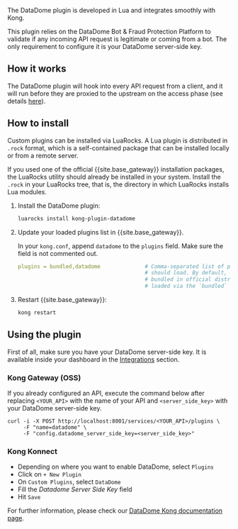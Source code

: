 The DataDome plugin is developed in Lua and integrates smoothly with Kong.

This plugin relies on the DataDome Bot & Fraud Protection Platform to validate if any incoming API request is legitimate or coming from a bot.
The only requirement to configure it is your DataDome server-side key.


## How it works

The DataDome plugin will hook into every API request from a client, and it will run before they are proxied to the upstream on the access phase (see details [here](https://openresty-reference.readthedocs.io/en/latest/Directives/)).

## How to install

Custom plugins can be installed via LuaRocks. A Lua plugin is distributed in `.rock` format, which is
a self-contained package that can be installed locally or from a remote server.

If you used one of the official {{site.base_gateway}} installation packages, the LuaRocks utility
should already be installed in your system.
Install the `.rock` in your LuaRocks tree, that is, the directory in which LuaRocks
installs Lua modules.

1. Install the DataDome plugin:

    ```sh
    luarocks install kong-plugin-datadome
    ```

2. Update your loaded plugins list in {{site.base_gateway}}.

    In your `kong.conf`, append `datadome` to the `plugins` field. Make sure the field is not commented out.

    ```yaml
    plugins = bundled,datadome              # Comma-separated list of plugins this node
                                            # should load. By default, only plugins
                                            # bundled in official distributions are
                                            # loaded via the `bundled` keyword.
    ```

3. Restart {{site.base_gateway}}:

    ```sh
    kong restart
    ```

## Using the plugin

First of all, make sure you have your DataDome server-side key. It is available inside your dashboard in the [Integrations](https://app.datadome.co/dashboard/management/integrations) section.

### Kong Gateway (OSS)

If you already configured an API, execute the command below after replacing `<YOUR_API>` with the name of your API and `<server_side_key>` with your DataDome server-side key.

```shell
curl -i -X POST http://localhost:8001/services/<YOUR_API>/plugins \
     -F "name=datadome" \
     -F "config.datadome_server_side_key=<server_side_key>"
```

### Kong Konnect

- Depending on where you want to enable DataDome, select `Plugins`
- Click on `+ New Plugin`
- On `Custom Plugins`, select `DataDome`
- Fill the *Datadome Server Side Key* field
- Hit `Save`

For further information, please check our [DataDome Kong documentation page](https://docs.datadome.co/docs/kong-plugin).
